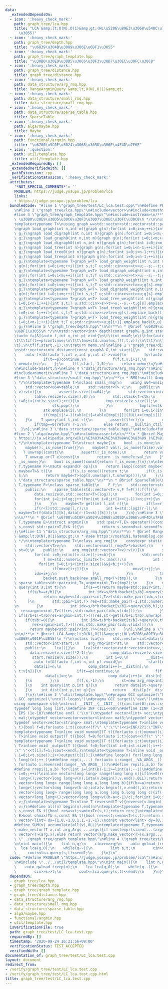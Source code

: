 ```yaml
---
data:
  _extendedDependsOn:
  - icon: ':heavy_check_mark:'
    path: graph_tree/lca.hpp
    title: "LCA &amp;lt;O(N),O(1)&amp;gt;(HL\u5206\u89E3\u3068\u540C\u7B49\u306E\u901F\
      \u3055)"
  - icon: ':heavy_check_mark:'
    path: graph_tree/depth.hpp
    title: "\u6839\u304B\u3089\u306E\u6DF1\u3055"
  - icon: ':heavy_check_mark:'
    path: graph_tree/graph_template.hpp
    title: "\u30B0\u30E9\u30D5\u30C6\u30F3\u30D7\u30EC\u30FC\u30C8"
  - icon: ':heavy_check_mark:'
    path: graph_tree/distance.hpp
    title: graph_tree/distance.hpp
  - icon: ':heavy_check_mark:'
    path: data_structure/arg_rmq.hpp
    title: RangeArgminQuery &amp;lt;O(N),O(1)&amp;gt;
  - icon: ':heavy_check_mark:'
    path: data_structure/small_rmq.hpp
    title: data_structure/small_rmq.hpp
  - icon: ':heavy_check_mark:'
    path: data_structure/sparse_table.hpp
    title: SparseTable
  - icon: ':heavy_check_mark:'
    path: alga/maybe.hpp
    title: Maybe
  - icon: ':heavy_check_mark:'
    path: functional/argmin.hpp
    title: "\u6700\u5C0F\u5024\u3068\u305D\u306E\u4F4D\u7F6E"
  - icon: ':question:'
    path: util/template.hpp
    title: util/template.hpp
  _extendedRequiredBy: []
  _extendedVerifiedWith: []
  _pathExtension: cpp
  _verificationStatusIcon: ':heavy_check_mark:'
  attributes:
    '*NOT_SPECIAL_COMMENTS*': ''
    PROBLEM: https://judge.yosupo.jp/problem/lca
    links:
    - https://judge.yosupo.jp/problem/lca
  bundledCode: "#line 1 \"graph_tree/test/LC_lca.test.cpp\"\n#define PROBLEM \"https://judge.yosupo.jp/problem/lca\"\
    \n#line 2 \"graph_tree/lca.hpp\"\n#include<vector>\n#include<cmath>\n#include<tuple>\n\
    #line 4 \"graph_tree/graph_template.hpp\"\n#include<iostream>\n/**\n * @brief\
    \ \u30B0\u30E9\u30D5\u30C6\u30F3\u30D7\u30EC\u30FC\u30C8\n */\n\nusing graph=std::vector<std::vector<int>>;\n\
    template<typename T>\nusing graph_w=std::vector<std::vector<std::pair<int,T>>>;\n\
    \ngraph load_graph(int n,int m){graph g(n);for(int i=0;i<m;++i){int s,t;std::cin>>s>>t;--s;--t;g[s].push_back(t);g[t].push_back(s);}return\
    \ g;}\ngraph load_digraph(int n,int m){graph g(n);for(int i=0;i<m;++i){int s,t;std::cin>>s>>t;--s;--t;g[s].push_back(t);}return\
    \ g;}\ngraph load_graph0(int n,int m){graph g(n);for(int i=0;i<m;++i){int s,t;std::cin>>s>>t;g[s].push_back(t);g[t].push_back(s);}return\
    \ g;}\ngraph load_digraph0(int n,int m){graph g(n);for(int i=0;i<m;++i){int s,t;std::cin>>s>>t;g[s].push_back(t);}return\
    \ g;}\ngraph load_tree(int n){graph g(n);for(int i=0;i<n-1;++i){int s,t;std::cin>>s>>t;--s;--t;g[s].push_back(t);g[t].push_back(s);}return\
    \ g;}\ngraph load_tree0(int n){graph g(n);for(int i=0;i<n-1;++i){int s,t;std::cin>>s>>t;g[s].push_back(t);g[t].push_back(s);}return\
    \ g;}\ngraph load_treep(int n){graph g(n);for(int i=0;i<n-1;++i){int t;std::cin>>t;g[i+1].push_back(t);g[t].push_back(i+1);}return\
    \ g;}\ntemplate<typename T>graph_w<T> load_graph_weight(int n,int m){graph_w<T>\
    \ g(n);for(int i=0;i<m;++i){int s,t;T u;std::cin>>s>>t>>u;--s;--t;g[s].emplace_back(t,u);g[t].emplace_back(s,u);}return\
    \ g;}\ntemplate<typename T>graph_w<T> load_digraph_weight(int n,int m){graph_w<T>\
    \ g(n);for(int i=0;i<m;++i){int s,t;T u;std::cin>>s>>t>>u;--s;--t;g[s].emplace_back(t,u);}return\
    \ g;}\ntemplate<typename T>graph_w<T> load_graph0_weight(int n,int m){graph_w<T>\
    \ g(n);for(int i=0;i<m;++i){int s,t;T u;std::cin>>s>>t>>u;g[s].emplace_back(t,u);g[t].emplace_back(s,u);}return\
    \ g;}\ntemplate<typename T>graph_w<T> load_digraph0_weight(int n,int m){graph_w<T>\
    \ g(n);for(int i=0;i<m;++i){int s,t;T u;std::cin>>s>>t>>u;g[s].emplace_back(t,u);}return\
    \ g;}\ntemplate<typename T>graph_w<T> load_tree_weight(int n){graph_w<T> g(n);for(int\
    \ i=0;i<n-1;++i){int s,t;T u;std::cin>>s>>t>>u;--s;--t;g[s].emplace_back(t,u);g[t].emplace_back(s,u);}return\
    \ g;}\ntemplate<typename T>graph_w<T> load_tree0_weight(int n){graph_w<T> g(n);for(int\
    \ i=0;i<n-1;++i){int s,t;T u;std::cin>>s>>t>>u;g[s].emplace_back(t,u);g[t].emplace_back(s,u);}return\
    \ g;}\ntemplate<typename T>graph_w<T> load_treep_weight(int n){graph_w<T> g(n);for(int\
    \ i=0;i<n-1;++i){int t;T u;std::cin>>t>>u;g[i+1].emplace_back(t,u);g[t].emplace_back(i+1,u);}return\
    \ g;}\n#line 5 \"graph_tree/depth.hpp\"\n\n/**\n * @brief \u6839\u304B\u3089\u306E\
    \u6DF1\u3055\n */\n\nstd::vector<int> depth(const graph& g,int start){\n\tstd::vector<int>memo(g.size());\n\
    \tauto f=[&](auto f,int v,int p)->int{\n\t\tint mx=0;\n\t\tfor(auto t:g[v]){\n\
    \t\t\tif(t==p)continue;\n\t\t\tmx=std::max(mx,f(f,t,v));\n\t\t}\n\t\treturn memo[v]=mx+1;\n\
    \t};\n\tf(f,start,-1);\n\treturn memo;\n}\n#line 1 \"graph_tree/distance.hpp\"\
    \nstd::vector<int> distance(const graph& G,int start){\n    std::vector<int>memo(G.size());\n\
    \    auto f=[&](auto f,int v,int p,int i)->void{\n        for(auto t:G[v]){\n\
    \            if(t==p)continue;\n            f(f,t,v,i+1);\n        }\n       \
    \ memo[v]=i;\n    };\n    f(f,start,-1,0);\n    return memo;\n}\n#line 2 \"data_structure/arg_rmq.hpp\"\
    \n#include<assert.h>\n#line 4 \"data_structure/arg_rmq.hpp\"\n#include<stack>\n\
    #include<numeric>\n#line 7 \"data_structure/arg_rmq.hpp\"\n#include<algorithm>\n\
    #line 3 \"data_structure/small_rmq.hpp\"\n\n/**\n * RMQ(small) &amp;lt;O(N),O(1)&amp;gt;(N<=64)\n\
    \ */\n\ntemplate<typename T>\nclass small_rmq{\n    using u64=unsigned long long;\n\
    \    std::vector<u64>table;\n    std::vector<T> v;\n    public:\n    small_rmq(std::vector<T>\
    \ v):v(v){\n        assert(v.size()<=64);\n        std::vector<int>tmp(v.size());\n\
    \        table.resize(v.size(),0);\n        std::stack<T>stk;\n        for(int\
    \ i=0;i<(int)v.size();++i){\n            tmp.resize(v.size());\n            while(!stk.empty()&&v[stk.top()]>=v[i]){\n\
    \                stk.pop();\n            }\n            tmp[i]=stk.empty()?-1:stk.top();\n\
    \            stk.emplace(i);\n        }\n        for(int i=0;i<(int)v.size();++i){\n\
    \            if(tmp[i]!=-1)table[i]=table[tmp[i]]|(1ULL<<(tmp[i]));\n        }\n\
    \    }\n    T query(int l,int r){\n        assert(l!=r);\n        const u64 tmp=table[r-1]&~((1ULL<<l)-1);\n\
    \        if(tmp==0)return r-1;\n        else return __builtin_ctzll(tmp);\n  \
    \  }\n};\n#line 3 \"data_structure/sparse_table.hpp\"\n#include<functional>\n\
    #line 2 \"alga/maybe.hpp\"\n#include<cassert>\n\n/**\n * @brief Maybe\n * @see\
    \ https://ja.wikipedia.org/wiki/%E3%83%A2%E3%83%8A%E3%83%89_(%E3%83%97%E3%83%AD%E3%82%B0%E3%83%A9%E3%83%9F%E3%83%B3%E3%82%B0)#Maybe%E3%83%A2%E3%83%8A%E3%83%89\n\
    \ */\n\ntemplate<typename T>\nstruct maybe{\n    bool _is_none;\n    T val;\n\
    \    maybe():_is_none(true){}\n    maybe(T val):_is_none(false),val(val){}\n \
    \   T unwrap()const{\n        assert(!_is_none);\n        return val;\n    }\n\
    \    T unwrap_or(T e)const{\n        return _is_none?e:val;\n    }\n    bool is_none()const{return\
    \ _is_none;}\n    bool is_some()const{return !_is_none;}\n};\n\ntemplate<typename\
    \ T,typename F>\nauto expand(F op){\n    return [&op](const maybe<T>& s,const\
    \ maybe<T>& t){\n        if(s.is_none())return t;\n        if(t.is_none())return\
    \ s;\n        return maybe<T>(op(s.unwrap(),t.unwrap()));\n    };\n}\n#line 7\
    \ \"data_structure/sparse_table.hpp\"\n/**\n * @brief SparseTable\n */\n\ntemplate<typename\
    \ T,typename F>\nclass sparse_table{\n    F f;\n    std::vector<std::vector<T>>data;\n\
    \    public:\n    sparse_table(std::vector<T> v,F f=F()):f(f){\n        int n=v.size(),log=log2(n)+1;\n\
    \        data.resize(n,std::vector<T>(log));\n        for(int i=0;i<n;i++)data[i][0]=v[i];\n\
    \        for(int j=1;j<log;j++)for(int i=0;i+(1<<(j-1))<n;i++){\n            data[i][j]=f(data[i][j-1],data[i+(1<<(j-1))][j-1]);\n\
    \        }\n    }\n    maybe<T> get(int l,int r){\n        if(l==r)return maybe<T>();\n\
    \        if(r<l)std::swap(l,r);\n        int k=std::log2(r-l);\n        return\
    \ maybe<T>(f(data[l][k],data[r-(1<<k)][k]));\n    }\n};\n#line 3 \"functional/argmin.hpp\"\
    \n\n/**\n * @brief \u6700\u5C0F\u5024\u3068\u305D\u306E\u4F4D\u7F6E\n */\n\ntemplate<typename\
    \ T,typename E>\nstruct argmin{\n    std::pair<T,E> operator()(const std::pair<T,E>&\
    \ s,const std::pair<T,E>& t){\n        return s.second<=t.second?s:t;\n    }\n\
    };\n#line 11 \"data_structure/arg_rmq.hpp\"\n\n/**\n * @brief RangeArgminQuery\
    \ &amp;lt;O(N),O(1)&amp;gt;\n * @see https://noshi91.hatenablog.com/entry/2018/08/16/125415\n\
    \ */\n\ntemplate<typename T>\nclass arg_rmq{\n    constexpr static int b=64;\n\
    \    std::vector<T>v;\n    std::vector<small_rmq<T>*>backet;\n    sparse_table<std::pair<int,T>,argmin<int,T>>*\
    \ st=0;\n    public:\n    arg_rmq(std::vector<T>v):v(v){\n        std::vector<std::pair<int,T>>tmp2;\n\
    \        for(int i=0;i<(int)v.size();i+=b){\n            std::vector<T>tmp;\n\
    \            T mn=std::numeric_limits<T>::max();\n            int idx=-1;\n  \
    \          for(int j=0;i+j<(int)v.size()&&j<b;j++){\n                tmp.push_back(v[i+j]);\n\
    \                if(mn>v[i+j]){\n                    mn=v[i+j];\n            \
    \        idx=i+j;\n                }\n            }\n            tmp2.emplace_back(idx,mn);\n\
    \            backet.push_back(new small_rmq<T>(tmp));\n        }\n        st=new\
    \ sparse_table<std::pair<int,T>,argmin<int,T>>(tmp2);\n    }\n    maybe<std::pair<int,T>>\
    \ query(int s,int t){\n        if(s==t)return maybe<std::pair<int,T>>();\n   \
    \     if(s/b==t/b){\n            int idx=s/b*b+backet[s/b]->query(s%b,t%b);\n\
    \            return maybe<std::pair<int,T>>(std::make_pair(idx,v[idx]));\n   \
    \     }\n        std::pair<int,T> res=std::make_pair(-1,std::numeric_limits<T>::max());\n\
    \n        {\n            int idx=s/b*b+backet[s/b]->query(s%b,b);\n          \
    \  res=argmin<int,T>()(res,std::make_pair(idx,v[idx]));\n        }\n\n       \
    \ if(s/b+1!=t/b)res=argmin<int,T>()(res,st->get(s/b+1,t/b).unwrap());\n\n    \
    \    if(t%b!=0){\n            int idx=t/b*b+backet[t/b]->query(0,t%b);\n     \
    \       res=argmin<int,T>()(res,std::make_pair(idx,v[idx]));\n        }\n\n  \
    \      return maybe<std::pair<int,T>>(res);\n    }\n};\n#line 9 \"graph_tree/lca.hpp\"\
    \n\n/**\n * @brief LCA &amp;lt;O(N),O(1)&amp;gt;(HL\u5206\u89E3\u3068\u540C\u7B49\
    \u306E\u901F\u3055)\n */\n\nclass lca{\n    std::vector<int>data;\n    std::vector<int>comp_data;\n\
    \    std::vector<int>start;\n    arg_rmq<int>*st;\n    std::vector<int> __dist;\n\
    \    public:\n    lca(){}\n    lca(std::vector<std::vector<int>>v,int s){\n  \
    \      data.resize(v.size()*2-1);\n        comp_data.resize(v.size()*2-1);\n \
    \       start.resize(v.size());\n        int i=0;\n        __dist=distance(v,s);\n\
    \        auto f=[&](auto f,int n,int p)->void{\n            start[n]=i;\n    \
    \        data[i]=n;\n            comp_data[i++]=__dist[n];\n            for(int\
    \ t:v[n]){\n                if(t==p)continue;\n                f(f,t,n);\n   \
    \             data[i]=n;\n                comp_data[i++]=__dist[n];\n        \
    \    }\n        };\n        f(f,s,-1);\n        st=new arg_rmq<int>(comp_data);\n\
    \    }\n    int query(int p,int q){\n        return data[st->query(std::min(start[p],start[q]),std::max(start[p],start[q])+1).unwrap().first];\n\
    \    }\n    int dist(int p,int q){\n        return __dist[p]+__dist[q]-2*__dist[query(p,q)];\n\
    \    }\n};\n#line 2 \"util/template.hpp\"\n#pragma GCC optimize(\"Ofast\")\n#pragma\
    \ GCC optimize(\"unroll-loops\")\n#pragma GCC target(\"avx\")\n#include<bits/stdc++.h>\n\
    using namespace std;\nstruct __INIT__{__INIT__(){cin.tie(0);ios::sync_with_stdio(false);cout<<fixed<<setprecision(15);}}__INIT__;\n\
    typedef long long lint;\n#define INF (1LL<<60)\n#define IINF (1<<30)\n#define\
    \ EPS (1e-10)\n#define endl ('\\n')\ntypedef vector<lint> vec;\ntypedef vector<vector<lint>>\
    \ mat;\ntypedef vector<vector<vector<lint>>> mat3;\ntypedef vector<string> svec;\n\
    typedef vector<vector<string>> smat;\ntemplate<typename T>inline void numout(T\
    \ t){bool f=0;for(auto i:t){cout<<(f?\" \":\"\")<<i<INF/2?i:\"INF\";f=1;}cout<<endl;}\n\
    template<typename T>inline void numout2(T t){for(auto i:t)numout(i);}\ntemplate<typename\
    \ T>inline void output(T t){bool f=0;for(auto i:t){cout<<(f?\" \":\"\")<<i;f=1;}cout<<endl;}\n\
    template<typename T>inline void output2(T t){for(auto i:t)output(i);}\ntemplate<typename\
    \ T>inline void _output(T t){bool f=0;for(lint i=0;i<t.size();i++){cout<<f?\"\"\
    :\" \"<<t[i];f=1;}cout<<endl;}\ntemplate<typename T>inline void _output2(T t){for(lint\
    \ i=0;i<t.size();i++)output(t[i]);}\n#define loop(n) for(long long _=0;_<(long\
    \ long)(n);++_)\n#define rep(i,...) for(auto i:range(__VA_ARGS__)) \n#define rrep(i,...)\
    \ for(auto i:reversed(range(__VA_ARGS__)))\n#define repi(i,a,b) for(lint i=lint(a);i<(lint)(b);++i)\n\
    #define rrepi(i,a,b) for(lint i=lint(b)-1;i>=lint(a);--i)\n#define irep(i) for(lint\
    \ i=0;;++i)\ninline vector<long long> range(long long n){if(n<=0)return vector<long\
    \ long>();vector<long long>v(n);iota(v.begin(),v.end(),0LL);return v;}\ninline\
    \ vector<long long> range(long long a,long long b){if(b<=a)return vector<long\
    \ long>();vector<long long>v(b-a);iota(v.begin(),v.end(),a);return v;}\ninline\
    \ vector<long long> range(long long a,long long b,long long c){if((b-a+c-1)/c<=0)return\
    \ vector<long long>();vector<long long>v((b-a+c-1)/c);for(int i=0;i<(int)v.size();++i)v[i]=i?v[i-1]+c:a;return\
    \ v;}\ntemplate<typename T>inline T reversed(T v){reverse(v.begin(),v.end());return\
    \ v;}\n#define all(n) begin(n),end(n)\ntemplate<typename T,typename E>bool chmin(T&\
    \ s,const E& t){bool res=s>t;s=min<T>(s,t);return res;}\ntemplate<typename T,typename\
    \ E>bool chmax(T& s,const E& t){bool res=s<t;s=max<T>(s,t);return res;}\nconst\
    \ vector<lint> dx={1,0,-1,0,1,1,-1,-1};\nconst vector<lint> dy={0,1,0,-1,1,-1,1,-1};\n\
    #define SUM(v) accumulate(all(v),0LL)\ntemplate<typename T,typename ...Args>auto\
    \ make_vector(T x,int arg,Args ...args){if constexpr(sizeof...(args)==0)return\
    \ vector<T>(arg,x);else return vector(arg,make_vector<T>(x,args...));}\n//#include\
    \ \"../graph_tree/graph_template.hpp\"\n#line 4 \"graph_tree/test/LC_lca.test.cpp\"\
    \n\nint main(){\n    lint n,q;\n    cin>>n>>q;\n    auto g=load_treep(n);\n  \
    \  lca lca(g,0);\n    while(q--){\n        lint s,t;\n        cin>>s>>t;\n   \
    \     cout<<lca.query(s,t)<<endl;\n    }\n}\n"
  code: "#define PROBLEM \"https://judge.yosupo.jp/problem/lca\"\n#include \"../lca.hpp\"\
    \n#include \"../../util/template.hpp\"\n\nint main(){\n    lint n,q;\n    cin>>n>>q;\n\
    \    auto g=load_treep(n);\n    lca lca(g,0);\n    while(q--){\n        lint s,t;\n\
    \        cin>>s>>t;\n        cout<<lca.query(s,t)<<endl;\n    }\n}"
  dependsOn:
  - graph_tree/lca.hpp
  - graph_tree/depth.hpp
  - graph_tree/graph_template.hpp
  - graph_tree/distance.hpp
  - data_structure/arg_rmq.hpp
  - data_structure/small_rmq.hpp
  - data_structure/sparse_table.hpp
  - alga/maybe.hpp
  - functional/argmin.hpp
  - util/template.hpp
  isVerificationFile: true
  path: graph_tree/test/LC_lca.test.cpp
  requiredBy: []
  timestamp: '2020-09-24 16:21:56+09:00'
  verificationStatus: TEST_ACCEPTED
  verifiedWith: []
documentation_of: graph_tree/test/LC_lca.test.cpp
layout: document
redirect_from:
- /verify/graph_tree/test/LC_lca.test.cpp
- /verify/graph_tree/test/LC_lca.test.cpp.html
title: graph_tree/test/LC_lca.test.cpp
---
```

